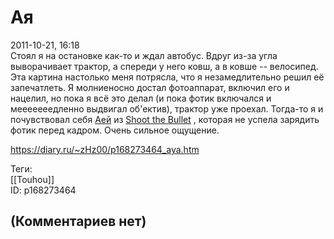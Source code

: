 Ая
==

  
2011-10-21, 16:18  
 Стоял я на остановке как-то и ждал автобус. Вдруг из-за угла выворачивает трактор, а спереди у него ковш, а в ковше -- велосипед. Эта картина настолько меня потрясла, что я незамедлительно решил её запечатлеть. Я молниеносно достал фотоаппарат, включил его и нацелил, но пока я всё это делал (и пока фотик включался и мееееееедленно выдвигал об'ектив), трактор уже проехал. Тогда-то я и почувствовал себя  [Аей](http://ru.touhou.wikia.com/wiki/%D0%90%D1%8F_%D0%A8%D0%B0%D0%BC%D0%B5%D0%B9%D0%BC%D0%B0%D1%80%D1%83)  из  [Shoot the Bullet](http://ru.touhou.wikia.com/wiki/Shoot_the_Bullet)  , которая не успела зарядить фотик перед кадром. Очень сильное ощущение.   
  
<https://diary.ru/~zHz00/p168273464_aya.htm>  
  
Теги:  
[[Touhou]]  
ID: p168273464  


(Комментариев нет)
------------------